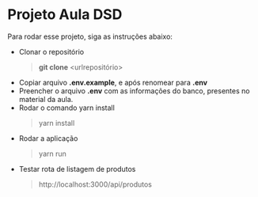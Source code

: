 # Projeto Aula DSD

Para rodar esse projeto, siga as instruções abaixo:

 - Clonar o repositório
	 > **git clone**  <urlrepositório>
 - Copiar arquivo **.env.example**, e após renomear para **.env**
 - Preencher o arquivo **.env** com as informações do banco, presentes no material da aula.
 - Rodar o comando yarn install
	 > yarn install
 - Rodar a aplicação
	 > yarn run
 - Testar rota de listagem de produtos
	 > http://localhost:3000/api/produtos
